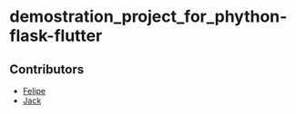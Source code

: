 # demostration_project_for_phython-flask-flutter

## Contributors
- [Felipe](https://github.com/FelipeGHB/about-felipe)
- [Jack](https://github.com/JackWBeaver)
